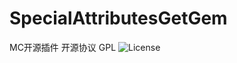 # SpecialAttributesGetGem
MC开源插件
开源协议 GPL
![License](https://img.shields.io/github/license/InsDreamb/SpecialAttributesGetGem.svg)  
